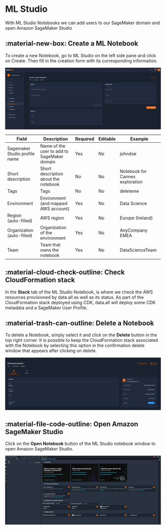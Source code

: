 # **ML Studio**
 With ML Studio Notebooks we can add users to our SageMaker domain and open Amazon SageMaker Studio


## :material-new-box: **Create a ML Notebook**
To create a new Notebook, go to ML Studio on the left side pane and click on Create. Then fill in the creation form
with its corresponding information.

![notebooks](pictures/mlstudio/ml_studio.png#zoom#shadow)


| Field                         | Description                                 | Required | Editable |Example
|-------------------------------|---------------------------------------------|----------|----------|-------------
| Sagemaker Studio profile name | Name of the user to add to SageMaker domain | Yes      | No       |johndoe
| Short description             | Short description about the notebook        | No       | No       |Notebook for Cannes exploration
| Tags                          | Tags                                        | No       | No       |deleteme
| Environment                   | Environment (and mapped AWS account)        | Yes      | No       |Data Science
| Region (auto-filled)          | AWS region                                  | Yes      | No       |Europe (Ireland)
| Organization (auto-filled)    | Organization of the environment             | Yes      | No       |AnyCompany EMEA
| Team                          | Team that owns the notebook                 | Yes      | No       |DataScienceTeam



## :material-cloud-check-outline: **Check CloudFormation stack**
In the **Stack** tab of the ML Studio Notebook, is where we check the AWS resources provisioned by data.all as well as its status.
As part of the CloudFormation stack deployed using CDK, data.all will deploy some CDK metadata and a SageMaker User Profile.


## :material-trash-can-outline: **Delete a Notebook**

To delete a Notebook, simply select it and click on the **Delete** button in the top right corner. It is possible to
keep the CloudFormation stack associated with the Notebook by selecting this option in the confirmation
delete window that appears after clicking on delete.

![notebooks](pictures/mlstudio/ml_studio_3.png#zoom#shadow)

## :material-file-code-outline: **Open Amazon SageMaker Studio**
Click on the **Open Notebook** button of the ML Studio notebook window to open Amazon SageMaker Studio.

![notebooks](pictures/mlstudio/ml_studio_2.png#zoom#shadow)
